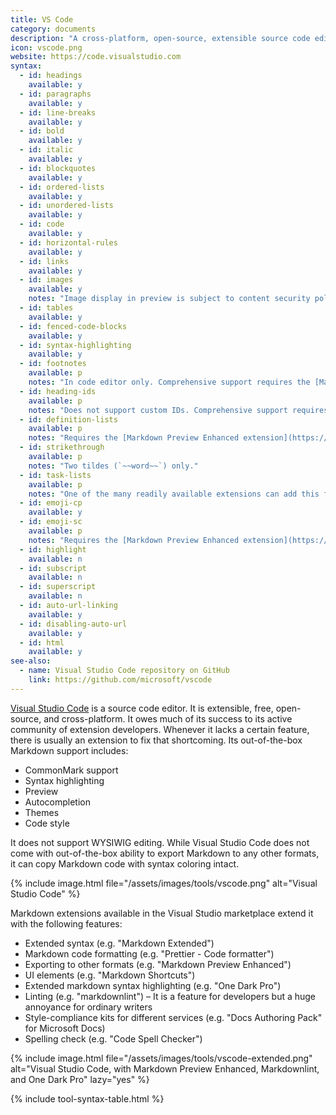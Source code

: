 ```yaml
---
title: VS Code
category: documents
description: "A cross-platform, open-source, extensible source code editor."
icon: vscode.png
website: https://code.visualstudio.com
syntax:
  - id: headings
    available: y
  - id: paragraphs
    available: y
  - id: line-breaks
    available: y
  - id: bold
    available: y
  - id: italic
    available: y
  - id: blockquotes
    available: y
  - id: ordered-lists
    available: y
  - id: unordered-lists
    available: y
  - id: code
    available: y
  - id: horizontal-rules
    available: y
  - id: links
    available: y
  - id: images
    available: y
    notes: "Image display in preview is subject to content security policy, adjustable from the drop-down menu to the top-right"
  - id: tables
    available: y
  - id: fenced-code-blocks
    available: y
  - id: syntax-highlighting
    available: y
  - id: footnotes
    available: p
    notes: "In code editor only. Comprehensive support requires the [Markdown Preview Enhanced extension](https://github.com/shd101wyy/vscode-markdown-preview-enhanced)."
  - id: heading-ids
    available: p
    notes: "Does not support custom IDs. Comprehensive support requires the [Markdown Preview Enhanced extension](https://github.com/shd101wyy/vscode-markdown-preview-enhanced)."
  - id: definition-lists
    available: p
    notes: "Requires the [Markdown Preview Enhanced extension](https://github.com/shd101wyy/vscode-markdown-preview-enhanced)."
  - id: strikethrough
    available: p
    notes: "Two tildes (`~~word~~`) only."
  - id: task-lists
    available: p
    notes: "One of the many readily available extensions can add this feature, e.g. [Markdown Preview Enhanced](https://github.com/shd101wyy/vscode-markdown-preview-enhanced)."
  - id: emoji-cp
    available: y
  - id: emoji-sc
    available: p
    notes: "Requires the [Markdown Preview Enhanced extension](https://github.com/shd101wyy/vscode-markdown-preview-enhanced)."
  - id: highlight
    available: n
  - id: subscript
    available: n
  - id: superscript
    available: n
  - id: auto-url-linking
    available: y
  - id: disabling-auto-url
    available: y
  - id: html
    available: y
see-also:
  - name: Visual Studio Code repository on GitHub
    link: https://github.com/microsoft/vscode
---
```


[Visual Studio Code](https://code.visualstudio.com) is a source code editor. It is extensible, free, open-source, and cross-platform. It owes much of its success to its active community of extension developers. Whenever it lacks a certain feature, there is usually an extension to fix that shortcoming. Its out-of-the-box Markdown support includes:

* CommonMark support
* Syntax highlighting
* Preview
* Autocompletion
* Themes
* Code style

It does not support WYSIWIG editing. While Visual Studio Code does not come with out-of-the-box ability to export Markdown to any other formats, it can copy Markdown code with syntax coloring intact.

{% include image.html file="/assets/images/tools/vscode.png" alt="Visual Studio Code" %}

Markdown extensions available in the Visual Studio marketplace extend it with the following features:

* Extended syntax (e.g. "Markdown Extended")
* Markdown code formatting (e.g. "Prettier - Code formatter")
* Exporting to other formats (e.g. "Markdown Preview Enhanced")
* UI elements (e.g. "Markdown Shortcuts")
* Extended markdown syntax highlighting (e.g. "One Dark Pro")
* Linting (e.g. "markdownlint") – It is a feature for developers but a huge annoyance for ordinary writers
* Style-compliance kits for different services (e.g. "Docs Authoring Pack" for Microsoft Docs)
* Spelling check (e.g. "Code Spell Checker")

{% include image.html file="/assets/images/tools/vscode-extended.png" alt="Visual Studio Code, with Markdown Preview Enhanced, Markdownlint, and One Dark Pro" lazy="yes" %}

{% include tool-syntax-table.html %}
